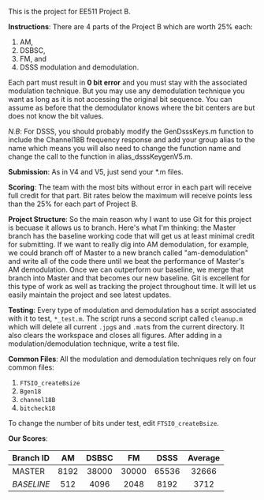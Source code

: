 This is the project for EE511 Project B.

**Instructions**: There are 4 parts of the Project B which are worth 25% each:
1. AM, 
2. DSBSC,
3. FM, and
4. DSSS modulation and demodulation. 

Each part must result in **0 bit error** and you must stay with the associated modulation technique. But you may use any demodulation technique you want as long as it is not accessing the original bit sequence. You can assume as before that the demodulator knows where the bit centers are but does not know the bit values. 

_N.B_: For DSSS, you should probably modify the GenDsssKeys.m function to include the Channel18B frequency response and add your group alias to the name which means you will also need to change the function name and change the call to the function in alias_dsssKeygenV5.m.

**Submission**: As in V4 and V5, just send your *.m files. 

**Scoring**: The team with the most bits without error in each part will receive full credit for that part. Bit rates below the maximum will receive points less than the 25% for each part of Project B. 

**Project Structure**: So the main reason why I want to use Git for this project is becuase it allows us to branch. Here's what I'm thinking: the Master branch has the baseline working code that will get us at least minimal credit for submitting. If we want to really dig into AM demodulation, for example, we could branch off of Master to a new branch called "am-demodulation" and write all of the code there until we beat the performance of Master's AM demodulation. Once we can outperform our baseline, we merge that branch into Master and that becomes our new baseline. Git is excellent for this type of work as well as tracking the project throughout time. It will let us easily maintain the project and see latest updates. 

**Testing**: Every type of modulation and demodulation has a script associated with it to test, `*_test.m`. The script runs a second script called `cleanup.m` which will delete all current `.jpg`s and `.mat`s from the current directory. It also clears the workspace and closes all figures. After adding in a modulation/demodulation technique, write a test file.

**Common Files**: All the modulation and demodulation techniques rely on four common files: 
1. `FTSIO_createBsize`
2. `Bgen18`
3. `channel18B`
4. `bitcheck18`

To change the number of bits under test, edit `FTSIO_createBsize`.

**Our Scores**:

| Branch ID    | AM             | DSBSC         | FM            | DSSS          | Average       |
| :---         |     :---:      |     :---:     |   :---:       |     :---:     |     :---:     |
| MASTER	   | 8192   	    | 38000 	    | 30000  	    | 65536 	    | 32666         |
| _BASELINE_   | 512       	    | 4096   	    | 2048  	    | 8192  	    | 3712          |


